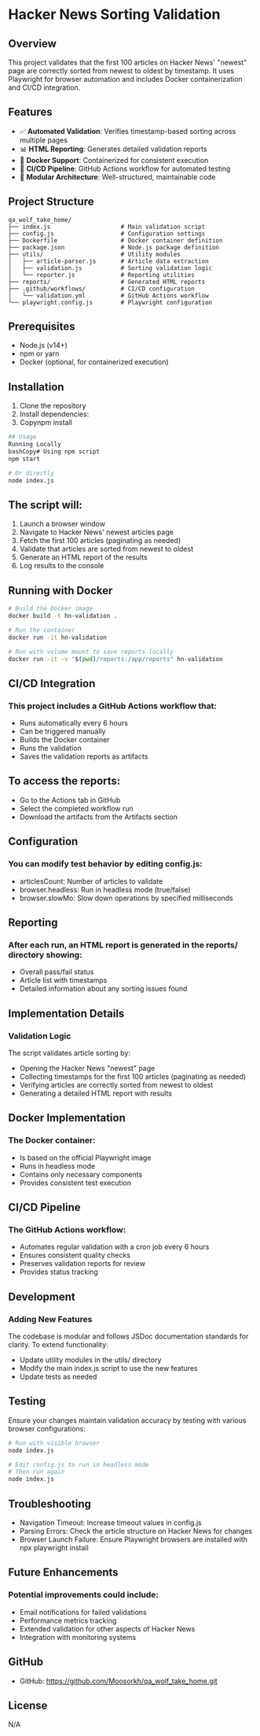 # Hacker News Sorting Validation

## Overview

This project validates that the first 100 articles on Hacker News' "newest" page are correctly sorted from newest to oldest by timestamp. It uses Playwright for browser automation and includes Docker containerization and CI/CD integration.

## Features

- ✅ **Automated Validation**: Verifies timestamp-based sorting across multiple pages
- 📊 **HTML Reporting**: Generates detailed validation reports
- 🐳 **Docker Support**: Containerized for consistent execution
- 🔄 **CI/CD Pipeline**: GitHub Actions workflow for automated testing
- 🧩 **Modular Architecture**: Well-structured, maintainable code


## Project Structure

```
qa_wolf_take_home/
├── index.js                    # Main validation script
├── config.js                   # Configuration settings
├── Dockerfile                  # Docker container definition
├── package.json                # Node.js package definition
├── utils/                      # Utility modules
│   ├── article-parser.js       # Article data extraction
│   ├── validation.js           # Sorting validation logic
│   └── reporter.js             # Reporting utilities
├── reports/                    # Generated HTML reports
├── .github/workflows/          # CI/CD configuration
│   └── validation.yml          # GitHub Actions workflow
└── playwright.config.js        # Playwright configuration
```

## Prerequisites

- Node.js (v14+)
- npm or yarn
- Docker (optional, for containerized execution)

## Installation

1. Clone the repository
2. Install dependencies:
3. Copynpm install

```bash
## Usage
Running Locally
bashCopy# Using npm script
npm start

# Or directly
node index.js
```
## The script will:

1. Launch a browser window
2. Navigate to Hacker News' newest articles page
3. Fetch the first 100 articles (paginating as needed)
4. Validate that articles are sorted from newest to oldest
5. Generate an HTML report of the results
6. Log results to the console

## Running with Docker
``` bash
# Build the Docker image
docker build -t hn-validation .

# Run the container
docker run -it hn-validation

# Run with volume mount to save reports locally
docker run -it -v "$(pwd)/reports:/app/reports" hn-validation
```
## CI/CD Integration
### This project includes a GitHub Actions workflow that:
- Runs automatically every 6 hours
- Can be triggered manually
- Builds the Docker container
- Runs the validation
- Saves the validation reports as artifacts

## To access the reports:

- Go to the Actions tab in GitHub
- Select the completed workflow run
- Download the artifacts from the Artifacts section

## Configuration
### You can modify test behavior by editing config.js:

- articlesCount: Number of articles to validate
- browser.headless: Run in headless mode (true/false)
- browser.slowMo: Slow down operations by specified milliseconds

## Reporting
### After each run, an HTML report is generated in the reports/ directory showing:

- Overall pass/fail status
- Article list with timestamps
- Detailed information about any sorting issues found

## Implementation Details
### Validation Logic
The script validates article sorting by:

- Opening the Hacker News "newest" page
- Collecting timestamps for the first 100 articles (paginating as needed)
- Verifying articles are correctly sorted from newest to oldest
- Generating a detailed HTML report with results

## Docker Implementation
### The Docker container:

- Is based on the official Playwright image
- Runs in headless mode
- Contains only necessary components
- Provides consistent test execution

## CI/CD Pipeline
### The GitHub Actions workflow:

- Automates regular validation with a cron job every 6 hours
- Ensures consistent quality checks
- Preserves validation reports for review
- Provides status tracking

## Development
### Adding New Features
The codebase is modular and follows JSDoc documentation standards for clarity. To extend functionality:

- Update utility modules in the utils/ directory
- Modify the main index.js script to use the new features
- Update tests as needed

## Testing
Ensure your changes maintain validation accuracy by testing with various browser configurations:
```bash
# Run with visible browser
node index.js

# Edit config.js to run in headless mode
# Then run again
node index.js
```
## Troubleshooting

- Navigation Timeout: Increase timeout values in config.js
- Parsing Errors: Check the article structure on Hacker News for changes
- Browser Launch Failure: Ensure Playwright browsers are installed with npx playwright install

## Future Enhancements
### Potential improvements could include:

- Email notifications for failed validations
- Performance metrics tracking
- Extended validation for other aspects of Hacker News
- Integration with monitoring systems

## GitHub
- GitHub: https://github.com/Moosorkh/qa_wolf_take_home.git

## License
N/A